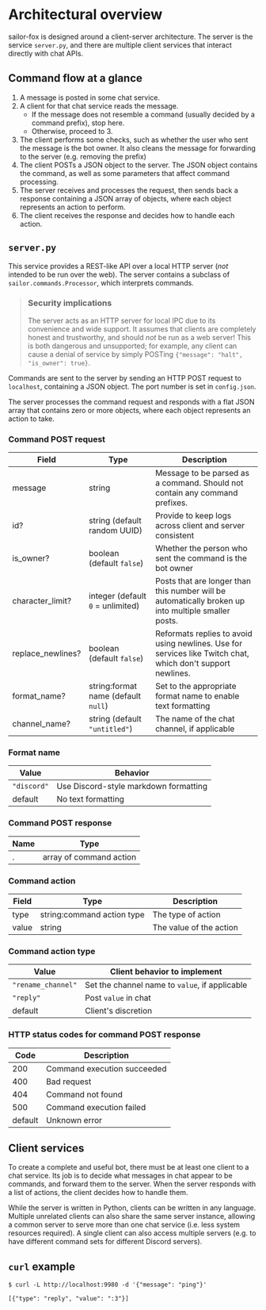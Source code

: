 # Architectural overview

sailor-fox is designed around a client-server architecture.
The server is the service `server.py`,
and there are multiple client services that interact directly with chat APIs.

## Command flow at a glance

1. A message is posted in some chat service.
2. A client for that chat service reads the message.
    * If the message does not resemble a command (usually decided by a command prefix), stop here.
    * Otherwise, proceed to 3.
3. The client performs some checks, such as whether the user who sent the message is the bot owner.
   It also cleans the message for forwarding to the server (e.g. removing the prefix)
4. The client POSTs a JSON object to the server.
   The JSON object contains the command,
   as well as some parameters that affect command processing.
5. The server receives and processes the request, then sends back a response containing
   a JSON array of objects, where each object represents an action to perform.
6. The client receives the response and decides how to handle each action.

## `server.py`

This service provides a REST-like API over a local HTTP server (_not_ intended to be run over the web).
The server contains a subclass of `sailor.commands.Processor`, which interprets commands.

> ### Security implications
> The server acts as an HTTP server for local IPC due to its convenience and wide support.
> It assumes that clients are completely honest and trustworthy,
> and should *not* be run as a web server!
> This is both dangerous and unsupported;
> for example, any client can cause a denial of service by simply POSTing
> `{"message": "halt", "is_owner": true}`.

Commands are sent to the server by sending an HTTP POST request to `localhost`, containing a JSON object.
The port number is set in `config.json`.

The server processes the command request and responds with a flat JSON array that contains zero or more objects, where
each object represents an action to take.

### Command POST request

| Field             | Type                                | Description
| ---               | ---                                 | ---
| message           | string                              | Message to be parsed as a command. Should not contain any command prefixes.
| id?               | string (default random UUID)        | Provide to keep logs across client and server consistent
| is_owner?         | boolean (default `false`)           | Whether the person who sent the command is the bot owner
| character_limit?  | integer (default `0` = unlimited)   | Posts that are longer than this number will be automatically broken up into multiple smaller posts.
| replace_newlines? | boolean (default `false`)           | Reformats replies to avoid using newlines. Use for services like Twitch chat, which don't support newlines.
| format_name?      | string:format name (default `null`) | Set to the appropriate format name to enable text formatting
| channel_name?     | string (default `"untitled"`)       | The name of the chat channel, if applicable

### Format name

| Value       | Behavior
| ---         | ---
| `"discord"` | Use Discord-style markdown formatting
| default     | No text formatting

### Command POST response

| Name | Type
| ---  | ---
| .    |  array of command action

### Command action

| Field | Type                       | Description
| ---   | ---                        | ---
| type  | string:command action type | The type of action
| value | string                     | The value of the action

### Command action type

| Value              | Client behavior to implement
| ---                | ---
| `"rename_channel"` | Set the channel name to `value`, if applicable
| `"reply"`          | Post `value` in chat
| default            | Client's discretion

### HTTP status codes for command POST response

| Code    | Description
| ---     | ---
| 200     | Command execution succeeded
| 400     | Bad request
| 404     | Command not found
| 500     | Command execution failed
| default | Unknown error

## Client services

To create a complete and useful bot, there must be at least one client to a chat service.
Its job is to decide what messages in chat appear to be commands, and forward them to the server.
When the server responds with a list of actions, the client decides how to handle them.

While the server is written in Python, clients can be written in any language.
Multiple unrelated clients can also share the same server instance, allowing a common server
to serve more than one chat service (i.e. less system resources required).
A single client can also access multiple servers (e.g. to have different command sets for
different Discord servers).

## `curl` example
```
$ curl -L http://localhost:9980 -d '{"message": "ping"}'

[{"type": "reply", "value": ":3"}]
```
